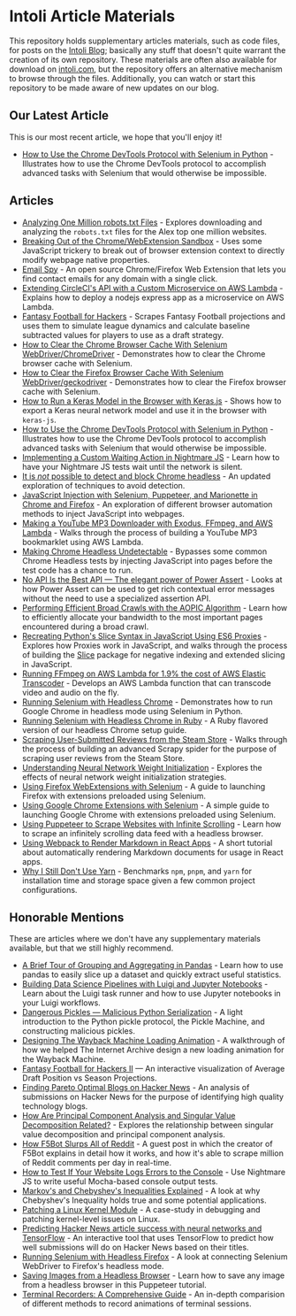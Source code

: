 # Intoli Article Materials

This repository holds supplementary articles materials, such as code files, for posts on the [Intoli Blog](https://intoli.com/blog/); basically any stuff that doesn't quite warrant the creation of its own repository.
These materials are often also available for download on [intoli.com](https://intoli.com), but the repository offers an alternative mechanism to browse through the files.
Additionally, you can watch or start this repository to be made aware of new updates on our blog.


## Our Latest Article

This is our most recent article, we hope that you'll enjoy it!

- [How to Use the Chrome DevTools Protocol with Selenium in Python](articles/selenium-devtools-protocol/) - Illustrates how to use the Chrome DevTools protocol to accomplish advanced tasks with Selenium that would otherwise be impossible.


## Articles

- [Analyzing One Million robots.txt Files](articles/analyzing-one-million-robots-txt-files) - Explores downloading and analyzing the `robots.txt` files for the Alex top one million websites.
- [Breaking Out of the Chrome/WebExtension Sandbox](articles/sandbox-breakout/) - Uses some JavaScript trickery to break out of browser extension context to directly modify webpage native properties.
- [Email Spy](articles/email-spy) - An open source Chrome/Firefox Web Extension that lets you find contact emails for any domain with a single click.
- [Extending CircleCI's API with a Custom Microservice on AWS Lambda](articles/circleci-artifacts) - Explains how to deploy a nodejs express app as a microservice on AWS Lambda.
- [Fantasy Football for Hackers](articles/fantasy-football-for-hackers) - Scrapes Fantasy Football projections and uses them to simulate league dynamics and calculate baseline subtracted values for players to use as a draft strategy.
- [How to Clear the Chrome Browser Cache With Selenium WebDriver/ChromeDriver](articles/clear-the-chrome-browser-cache) -  Demonstrates how to clear the Chrome browser cache with Selenium.
- [How to Clear the Firefox Browser Cache With Selenium WebDriver/geckodriver](articles/clear-the-firefox-browser-cache) -  Demonstrates how to clear the Firefox browser cache with Selenium.
- [How to Run a Keras Model in the Browser with Keras.js](articles/keras-weight-transfer) - Shows how to export a Keras neural network model and use it in the browser with `keras-js`.
- [How to Use the Chrome DevTools Protocol with Selenium in Python](articles/selenium-devtools-protocol/) - Illustrates how to use the Chrome DevTools protocol to accomplish advanced tasks with Selenium that would otherwise be impossible.
- [Implementing a Custom Waiting Action in Nightmare JS](articles/nightmare-network-idle/) - Learn how to have your Nightmare JS tests wait until the network is silent.
- [It is *not* possible to detect and block Chrome headless](articles/not-possible-to-block-chrome-headless) - An updated exploration of techniques to avoid detection.
- [JavaScript Injection with Selenium, Puppeteer, and Marionette in Chrome and Firefox](articles/javascript-injection) - An exploration of different browser automation methods to inject JavaScript into webpages.
- [Making a YouTube MP3 Downloader with Exodus, FFmpeg, and AWS Lambda](articles/youtube-mp3-downloader) - Walks through the process of building a YouTube MP3 bookmarklet using AWS Lambda.
- [Making Chrome Headless Undetectable](articles/making-chrome-headless-undetectable) - Bypasses some common Chrome Headless tests by injecting JavaScript into pages before the test code has a chance to run.
- [No API Is the Best API — The elegant power of Power Assert](articles/power-assert) - Looks at how Power Assert can be used to get rich contextual error messages without the need to use a specialized assertion API.
- [Performing Efficient Broad Crawls with the AOPIC Algorithm](articles/aopic-algorithm/) - Learn how to efficiently allocate your bandwidth to the most important pages encountered during a broad crawl.
- [Recreating Python's Slice Syntax in JavaScript Using ES6 Proxies](articles/python-slicing-in-javascript) - Explores how Proxies work in JavaScript, and walks through the process of building the [Slice](https://github.com/intoli/slice) package for negative indexing and extended slicing in JavaScript.
- [Running FFmpeg on AWS Lambda for 1.9% the cost of AWS Elastic Transcoder](articles/youtube-mp3-downloader) - Develops an AWS Lambda function that can transcode video and audio on the fly.
- [Running Selenium with Headless Chrome](articles/running-selenium-with-headless-chrome) - Demonstrates how to run Google Chrome in headless mode using Selenium in Python.
- [Running Selenium with Headless Chrome in Ruby](articles/running-selenium-with-headless-chrome-in-ruby) - A Ruby flavored version of our headless Chrome setup guide.
- [Scraping User-Submitted Reviews from the Steam Store](articles/steam-scraper) - Walks through the process of building an advanced Scrapy spider for the purpose of scraping user reviews from the Steam Store.
- [Understanding Neural Network Weight Initialization](articles/neural-network-initialization/) - Explores the effects of neural network weight initialization strategies.
- [Using Firefox WebExtensions with Selenium](articles/firefox-extensions-with-selenium) - A guide to launching Firefox with extensions preloaded using Selenium.
- [Using Google Chrome Extensions with Selenium](articles/chrome-extensions-with-selenium) - A simple guide to launching Google Chrome with extensions preloaded using Selenium.
- [Using Puppeteer to Scrape Websites with Infinite Scrolling](articles/scrape-infinite-scroll/) - Learn how to scrape an infinitely scrolling data feed with a headless browser.
- [Using Webpack to Render Markdown in React Apps](articles/webpack-markdown-setup/) - A short tutorial about automatically rendering Markdown documents for usage in React apps.
- [Why I Still Don't Use Yarn](articles/node-package-manager-benchmarks) - Benchmarks `npm`, `pnpm`, and `yarn` for installation time and storage space given a few common project configurations.


## Honorable Mentions

These are articles where we don't have any supplementary materials available, but that we still highly recommend.

- [A Brief Tour of Grouping and Aggregating in Pandas](https://intoli.com/blog/pandas-aggregation/) - Learn how to use pandas to easily slice up a dataset and quickly extract useful statistics.
- [Building Data Science Pipelines with Luigi and Jupyter Notebooks](https://intoli.com/blog/luigi-jupyter-notebooks/) - Learn about the Luigi task runner and how to use Jupyter notebooks in your Luigi workflows.
- [Dangerous Pickles — Malicious Python Serialization](https://intoli.com/blog/dangerous-pickles/) - A light introduction to the Python pickle protocol, the Pickle Machine, and constructing malicious pickles.
- [Designing The Wayback Machine Loading Animation](https://intoli.com/blog/designing-the-wayback-machine-loading-animation/) - A walkthrough of how we helped The Internet Archive design a new loading animation for the Wayback Machine.
- [Fantasy Football for Hackers II](https://intoli.com/blog/average-draft-position-vs-season-projections/) — An interactive visualization of Average Draft Position vs Season Projections.
- [Finding Pareto Optimal Blogs on Hacker News](https://intoli.com/blog/pareto-optimal-blogs/) - An analysis of submissions on Hacker News for the purpose of identifying high quality technology blogs.
- [How Are Principal Component Analysis and Singular Value Decomposition Related?](https://intoli.com/blog/pca-and-svd/) - Explores the relationship between singular value decomposition and principal component analysis.
- [How F5Bot Slurps All of Reddit](https://intoli.com/blog/f5bot/) - A guest post in which the creator of F5Bot explains in detail how it works, and how it's able to scrape million of Reddit comments per day in real-time.
- [How to Test If Your Website Logs Errors to the Console](https://intoli.com/blog/nightmare-console-errors/) - Use Nightmare JS to write useful Mocha-based console output tests.
- [Markov's and Chebyshev's Inequalities Explained](https://intoli.com/blog/chebyshevs-inequality/) - A look at why Chebyshev's Inequality holds true and some potential applications.
- [Patching a Linux Kernel Module](https://intoli.com/blog/patching-a-linux-kernel-module/) - A case-study in debugging and patching kernel-level issues on Linux.
- [Predicting Hacker News article success with neural networks and TensorFlow](https://intoli.com/blog/hacker-news-title-tool/) - An interactive tool that uses TensorFlow to predict how well submissions will do on Hacker News based on their titles.
- [Running Selenium with Headless Firefox](https://intoli.com/blog/running-selenium-with-headless-firefox/) - A look at connecting Selenium WebDriver to Firefox's headless mode.
- [Saving Images from a Headless Browser](https://intoli.com/blog/saving-images/) - Learn how to save any image from a headless browser in this Puppeteer tutorial.
- [Terminal Recorders: A Comprehensive Guide](https://intoli.com/blog/terminal-recorders/) - An in-depth comparision of different methods to record animations of terminal sessions.
